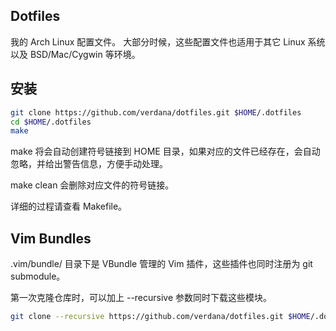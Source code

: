 ## Dotfiles

我的 Arch Linux 配置文件。
大部分时候，这些配置文件也适用于其它 Linux 系统以及 BSD/Mac/Cygwin 等环境。

## 安装

```sh
git clone https://github.com/verdana/dotfiles.git $HOME/.dotfiles
cd $HOME/.dotfiles
make
```

make 将会自动创建符号链接到 HOME 目录，如果对应的文件已经存在，会自动忽略，并给出警告信息，方便手动处理。

make clean 会删除对应文件的符号链接。

详细的过程请查看 Makefile。


## Vim Bundles

.vim/bundle/ 目录下是 VBundle 管理的 Vim 插件，这些插件也同时注册为 git submodule。

第一次克隆仓库时，可以加上 --recursive 参数同时下载这些模块。

```sh
git clone --recursive https://github.com/verdana/dotfiles.git $HOME/.dotfiles
```

